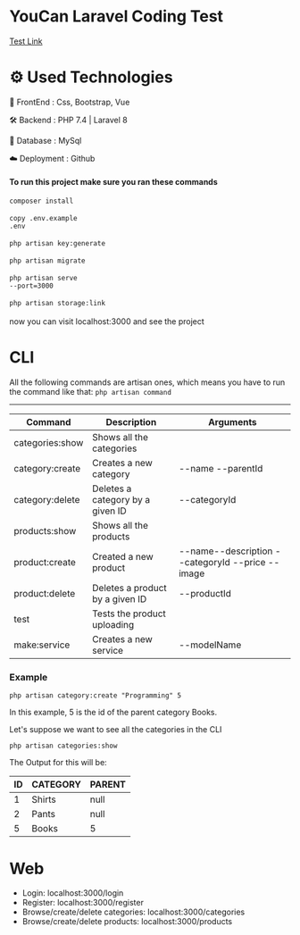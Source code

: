 # YouCan Laravel Coding Test
[Test Link](https://github.com/NextmediaMa/coding-challenges/tree/master/Software%20Engineer)

# ⚙️ Used Technologies

💅 FrontEnd : Css, Bootstrap, Vue

🛠 Backend : PHP 7.4 | Laravel 8

💾 Database : MySql

☁️ Deployment : Github

#### To run this project make sure you ran these commands
<code>composer install</code><br><br>
<code>copy .env.example .env</code><br><br>
<code>php artisan key:generate</code><br><br>
<code>php artisan migrate</code><br><br>
<code>php artisan serve --port=3000</code><br><br>
<code>php artisan storage:link</code><br><br>
now you can visit localhost:3000 and see the project

# CLI
All the following commands are artisan ones, which means you have to run the command like that: <code>php artisan command</code>

---------------------------------------------------------------------------------------------------------
| Command           | Description                      | Arguments                                       |
| ----------------- | ---------------------------------| ------------------------------------------------|
| categories:show   | Shows all the categories         |                                                 |
| category:create   | Creates a new category           | --name --parentId                               |
| category:delete   | Deletes a category by a given ID | --categoryId                                    |
| products:show     | Shows all the products           |                                                 |
| product:create    | Created a new product            | --name--description --categoryId --price --image|
| product:delete    | Deletes a product by a given ID  | --productId                                     |
| test              | Tests the product uploading      |                                                 |
| make:service      | Creates a new service            | --modelName                                                |

### Example
<code>php artisan category:create "Programming" 5</code>
<p>In this example, 5 is the id of the parent category Books.</p>

<p>Let's suppose we want to see all the categories in the CLI</p>
<code>php artisan categories:show</code>

The Output for this will be:

| ID | CATEGORY | PARENT|   
| -- | -------- | ----- |
| 1  | Shirts   | null  |
| 2  | Pants    | null  | 
| 5  | Books    | 5     |

# Web
- Login: localhost:3000/login
- Register: localhost:3000/register
- Browse/create/delete categories: localhost:3000/categories
- Browse/create/delete products: localhost:3000/products
